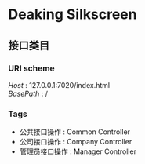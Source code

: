 # Deaking Silkscreen


<a name="overview"></a>
## 接口类目

### URI scheme
*Host* : 127.0.0.1:7020/index.html  
*BasePath* : /


### Tags

* 公共接口操作 : Common Controller
* 公司接口操作 : Company Controller
* 管理员接口操作 : Manager Controller



